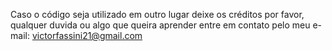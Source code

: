 Caso o código seja utilizado em outro lugar deixe os créditos por favor, qualquer duvida ou algo que queira aprender entre em contato pelo meu e-mail: victorfassini21@gmail.com
